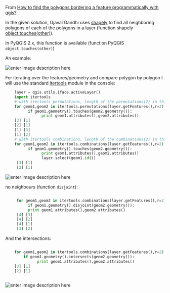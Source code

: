 From [How to find the polygons bordering a feature programmatically with qgis?](http://gis.stackexchange.com/questions/86591/how-to-find-the-polygons-bordering-a-feature-programmatically-with-qgis)

In the given solution, Ujaval Gandhi uses [shapely][1]  to find all neighboring polygons of each of the polygons in a layer (function shapely [object.touches(other)][2]).

In PyQGIS 2.x, this function is available (function PyQGIS `object.touches(other)`)

An example:

![enter image description here][3]

For iterating over the features/geometry and compare polygon by polygon I will use the standard [itertools][4] module in the console:

```python
    layer = qgis.utils.iface.activeLayer()
    import itertools
    # with itertools permutations, length of the permutations(2) in this case.
    for geom1,geom2 in itertools.permutations(layer.getFeatures(),r=2):
          if geom1.geometry().touches(geom2.geometry()):
                print geom1.attributes(),geom2.attributes()
    [3] [1]
    [2] [1]
    [1] [3]
    [1] [2]
    # with itertools combinations, length of the combinations(2) in this case.
    for geom1,geom2 in itertools.combinations(layer.getFeatures(),r=2):
          if geom1.geometry().touches(geom2.geometry()):
                print geom1.attributes(),geom2.attributes()
                layer.select(geom1.id())
     [3] [1]
     [2] [1]

```
![enter image description here][11]

no neighbours (function `disjoint`):

```python

     for geom1,geom2 in itertools.combinations(layer.getFeatures(),r=2):
          if geom1.geometry().disjoint(geom2.geometry()):
          print geom1.attributes(),geom2.attributes()
     [4] [3]
     [4] [2]
     [4] [1]
     [3] [2]
```

And the intersections:

```python

    for geom1,geom2 in itertools.combinations(layer.getFeatures(),r=2):
        if geom1.geometry().intersects(geom2.geometry()):
              print geom1.attributes(),geom2.attributes()
    [3] [1]
    [2] [1]
    
```

![enter image description here][18]


  [1]: http://gispython.org/shapely/manual.html
  [2]: http://toblerity.org/shapely/manual.html#object.touches
  [3]: http://i.stack.imgur.com/Pv0S3.jpg
  [4]: http://pythonarticles.com/itertools.html
  [5]: http://gispython.org/shapely/manual.html
  [6]: http://gispython.org/shapely/manual.html
  [7]: http://i.stack.imgur.com/Pv0S3.jpg
  [8]: http://toblerity.org/shapely/manual.html#object.touches
  [9]: http://gispython.org/shapely/manual.html
  [10]: http://gispython.org/shapely/manual.html
  [11]: http://i.stack.imgur.com/rvr9w.jpg
  [12]: http://i.stack.imgur.com/Pv0S3.jpg
  [13]: http://toblerity.org/shapely/manual.html#object.touches
  [14]: http://gispython.org/shapely/manual.html
  [15]: http://toblerity.org/shapely/manual.html#object.touches
  [16]: http://gispython.org/shapely/manual.html
  [17]: http://gispython.org/shapely/manual.html
  [18]: http://i.stack.imgur.com/kGUEk.jpg
